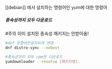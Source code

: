 [[debian]] 에서 설치하는 명령어인 yum에 대한 명령어
##### 종속성까지 모두 다운로드 
#주의 이미 설치된 종속성 패키지는 안받아옴!
```bash
#dnf 호환버전설치되게 변경
dnf distro-sync --nobest

#종속성까지 모두 rpm만 다운로드 
yumdownloader --resolve [패키지명]
```
